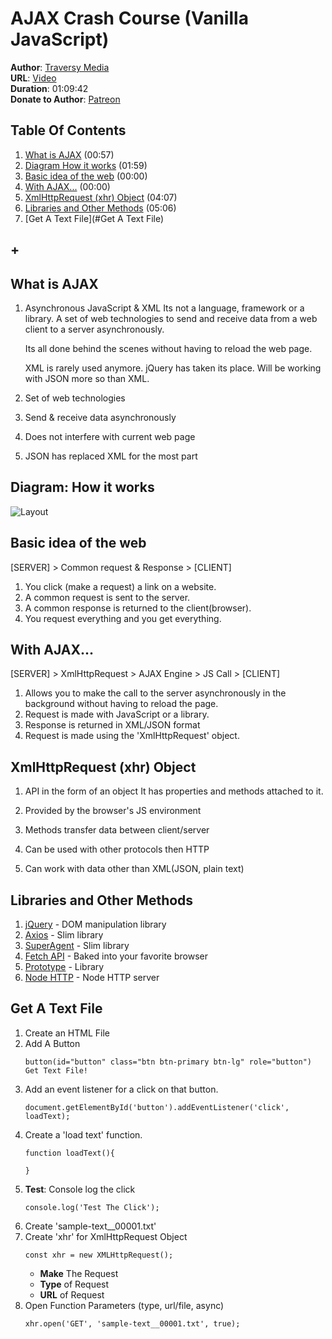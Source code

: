 # AJAX Crash Course (Vanilla JavaScript)
**Author**: [Traversy Media](https://www.youtube.com/user/TechGuyWeb)  
**URL**: [Video](https://youtu.be/82hnvUYY6QA)  
**Duration**: 01:09:42  
**Donate to Author**: [Patreon](https://www.patreon.com/traversymedia)  

## Table Of Contents
1. [What is AJAX](#what-is-ajax) (00:57)
1. [Diagram How it works](#diagram-how-it-works) (01:59)
1. [Basic idea of the web](#basic-idea-of-the-web) (00:00)
1. [With AJAX...](#with-ajax) (00:00)
1. [XmlHttpRequest (xhr) Object](#xmlhttprequest-xhr-object) (04:07)
1. [Libraries and Other Methods](#libraries-and-other-methods) (05:06)
1. [Get A Text File](#Get A Text File)
## +


## What is AJAX
1. Asynchronous JavaScript & XML
   Its not a language, framework or a library. A set of web technologies to send and receive data from a web client to a server asynchronously.

   Its all done behind the scenes without having to reload the web page.

   XML is rarely used anymore. jQuery has taken its place. Will be working with JSON more so than XML.

1. Set of web technologies
1. Send & receive data asynchronously
1. Does not interfere with current web page
1. JSON has replaced XML for the most part



## Diagram: How it works
![Layout](https://raw.github.com/elwoodberry/education/master/_img/diagrams/ajax-crash-course__001.png)

## Basic idea of the web
[SERVER] > Common request & Response > [CLIENT]

1. You click (make a request) a link on a website.
1. A common request is sent to the server.
1. A common response is returned to the client(browser).
1. You request everything and you get everything.

## With AJAX...
[SERVER] > XmlHttpRequest > AJAX Engine > JS Call > [CLIENT]

1. Allows you to make the call to the server asynchronously in the background without having to reload the page.
1. Request is made with JavaScript or a library.
1. Response is returned in XML/JSON format
1. Request is made using the 'XmlHttpRequest' object.

## XmlHttpRequest (xhr) Object

1. API in the form of an object
   It has properties and methods attached to it.

1. Provided by the browser's JS environment
1. Methods transfer data between client/server
1. Can be used with other protocols then HTTP
1. Can work with data other than XML(JSON, plain text)


## Libraries and Other Methods
1. [jQuery](https://jquery.com/) - DOM manipulation library
1. [Axios](https://www.axios.com/) - Slim library
1. [SuperAgent](https://github.com/visionmedia/superagent) - Slim library
1. [Fetch API](https://developer.mozilla.org/en-US/docs/Web/API/Fetch_API) - Baked into your favorite browser
1. [Prototype](http://prototypejs.org/) - Library
1. [Node HTTP](https://nodejs.org/api/http.html) - Node HTTP server

## Get A Text File
1. Create an HTML File
1. Add A Button
    ```
    button(id="button" class="btn btn-primary btn-lg" role="button") Get Text File!  
    ```
1. Add an event listener for a click on that button.
    ```
    document.getElementById('button').addEventListener('click', loadText);
    ```
1. Create a 'load text' function.
    ```
    function loadText(){

    }
    ```
1. **Test**: Console log the click
    ```
    console.log('Test The Click');
    ```
1. Create 'sample-text__00001.txt'
1. Create 'xhr' for XmlHttpRequest Object
    ```
    const xhr = new XMLHttpRequest();
    ```
    * **Make** The Request  
    * **Type** of Request  
    * **URL** of Request
1. Open Function
    Parameters (type, url/file, async)
    ```
    xhr.open('GET', 'sample-text__00001.txt', true);
    ```

